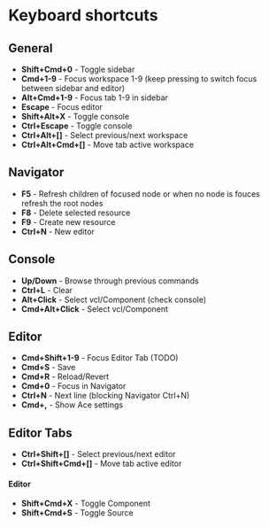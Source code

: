 
# Keyboard shortcuts

## General
- **Shift+Cmd+0** - Toggle sidebar
- **Cmd+1-9** - Focus workspace 1-9 (keep pressing to switch focus between sidebar and editor)
- **Alt+Cmd+1-9** - Focus tab 1-9 in sidebar
- **Escape** - Focus editor
- **Shift+Alt+X** - Toggle console
- **Ctrl+Escape** - Toggle console
- **Ctrl+Alt+[]** - Select previous/next workspace
- **Ctrl+Alt+Cmd+[]** - Move tab active workspace 

## Navigator
- **F5** - Refresh children of focused node or when no node is fouces refresh the root nodes
- **F8** - Delete selected resource
- **F9** - Create new resource
- **Ctrl+N** - New editor
 
## Console
- **Up/Down** - Browse through previous commands
- **Ctrl+L** - Clear
- **Alt+Click** - Select vcl/Component (check console)
- **Cmd+Alt+Click** - Select vcl/Component

## Editor
- **Cmd+Shift+1-9** - Focus Editor Tab (TODO)
- **Cmd+S** - Save
- **Cmd+R** - Reload/Revert
- **Cmd+0** - Focus in Navigator
- **Ctrl+N** - Next line (blocking Navigator Ctrl+N)
- **Cmd+,** - Show Ace settings

## Editor Tabs
- **Ctrl+Shift+[]** - Select previous/next editor
- **Ctrl+Shift+Cmd+[]** - Move tab active editor

#### Editor<vcl>
- **Shift+Cmd+X** - Toggle Component
- **Shift+Cmd+S** - Toggle Source
